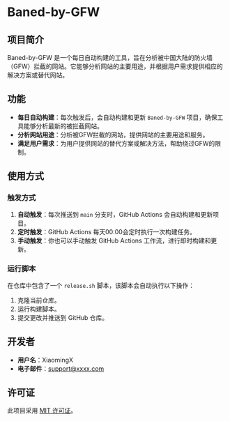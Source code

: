 # Baned-by-GFW

## 项目简介

Baned-by-GFW 是一个每日自动构建的工具，旨在分析被中国大陆的防火墙（GFW）拦截的网站。它能够分析网站的主要用途，并根据用户需求提供相应的解决方案或替代网站。

## 功能

- **每日自动构建**：每次触发后，会自动构建和更新 `Baned-by-GFW` 项目，确保工具能够分析最新的被拦截网站。
- **分析网站用途**：分析被GFW拦截的网站，提供网站的主要用途和服务。
- **满足用户需求**：为用户提供网站的替代方案或解决方法，帮助绕过GFW的限制。

## 使用方式

### 触发方式

1. **自动触发**：每次推送到 `main` 分支时，GitHub Actions 会自动构建和更新项目。
2. **定时触发**：GitHub Actions 每天00:00会定时执行一次构建任务。
3. **手动触发**：你也可以手动触发 GitHub Actions 工作流，进行即时构建和更新。

### 运行脚本

在仓库中包含了一个 `release.sh` 脚本，该脚本会自动执行以下操作：

1. 克隆当前仓库。
2. 运行构建脚本。
3. 提交更改并推送到 GitHub 仓库。

## 开发者

- **用户名**：XiaomingX
- **电子邮件**：support@xxxx.com

## 许可证

此项目采用 [MIT 许可证](LICENSE)。
